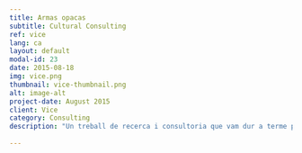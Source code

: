 ```yaml
---
title: Armas opacas
subtitle: Cultural Consulting
ref: vice
lang: ca
layout: default
modal-id: 23
date: 2015-08-18
img: vice.png
thumbnail: vice-thumbnail.png
alt: image-alt
project-date: August 2015
client: Vice
category: Consulting
description: "Un treball de recerca i consultoria que vam dur a terme per a escriptors de Vice Espanya. L'article ''Armes opacas: dubtes sobre el destí de l'armament que Espanya ven a Saudi Arabia'' consistia en el tràfic d'armes a través de Turquia i els escriptors necessitaven navegar a través de la complicada estructura legal d'importació / exportació i les institucions de Turquia. No només vam dirigir els escriptors a la recerca de la informació necessària, sinó que van establir la seva comunicació amb els canals pertinents i van fer totes les traduccions necessàries per a les fonts necessàries per a l'article."
 
---
```


